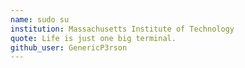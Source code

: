 ```yaml
---
name: sudo su
institution: Massachusetts Institute of Technology
quote: Life is just one big terminal.
github_user: GenericP3rson
---
```

